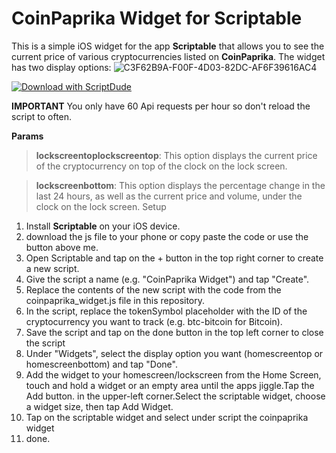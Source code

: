 # **CoinPaprika Widget for Scriptable**

This is a simple iOS widget for the app **Scriptable** that allows you to see the current price of various cryptocurrencies listed on **CoinPaprika**. The widget has two display options:
![C3F62B9A-F00F-4D03-82DC-AF6F39616AC4](https://user-images.githubusercontent.com/101056553/212693340-cf0550a7-c584-48b7-b515-4dd0f19fda81.png)

[![Download with ScriptDude](https://scriptdu.de/download.svg)](https://scriptdu.de/?name=CoinPaprika+Widget+for+Scriptable&source=https%3A%2F%2Fgist.github.com%2FYahmooo%2Fc8bc55f0a59c6ae27b2ccdb7531a0ca9&docs=https%3A%2F%2Fgithub.com%2FYahmooo%2FCoinparika-crypto-ticker-widget-scriptable#)


**IMPORTANT**
You only have 60 Api requests per hour so don't reload the script to often.

**Params**

> **lockscreentoplockscreentop**: This option displays the current price of the cryptocurrency on top of the clock on the lock screen.

> **lockscreenbottom**: This option displays the percentage change in the last 24 hours, as well as the current price and volume, under the clock on the lock screen.
Setup

1. Install **Scriptable** on your iOS device.
2. download the js file to your phone or copy paste the code or use the button above me.
3. Open Scriptable and tap on the + button in the top right corner to create a new script.
4. Give the script a name (e.g. "CoinPaprika Widget") and tap "Create".
5. Replace the contents of the new script with the code from the coinpaprika_widget.js file in this repository.
6. In the script, replace the tokenSymbol placeholder with the ID of the cryptocurrency you want to track (e.g. btc-bitcoin for Bitcoin).
8. Save the script and tap on the done button in the top left corner to close the script
9. Under "Widgets", select the display option you want (homescreentop or homescreenbottom) and tap "Done".
10. Add the widget to your homescreen/lockscreen from the Home Screen, touch and hold a widget or an empty area until the apps jiggle.Tap the Add button. in the upper-left corner.Select the scriptable widget, choose a widget size, then tap Add Widget.
11. Tap on the scriptable widget and select under script the coinpaprika widget
12. done.
